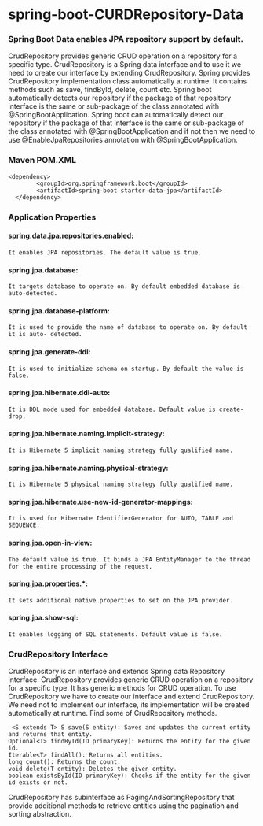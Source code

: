 # spring-boot-CURDRepository-Data

### Spring Boot Data enables JPA repository support by default.
  CrudRepository provides generic CRUD operation on a repository for a specific type. CrudRepository is a Spring data interface and to use it we need to create our interface by extending CrudRepository. Spring provides CrudRepository implementation class automatically at runtime. It contains methods such as save, findById, delete, count etc. Spring boot automatically detects our repository if the package of that repository interface is the same or sub-package of the class annotated with @SpringBootApplication.
  Spring boot can automatically detect our repository if the package of that interface is the same or sub-package of the class annotated with @SpringBootApplication and if not then we need to use @EnableJpaRepositories annotation with @SpringBootApplication.
  
### Maven POM.XML
    <dependency>
		    <groupId>org.springframework.boot</groupId>
		    <artifactId>spring-boot-starter-data-jpa</artifactId>
	  </dependency>
  
### Application Properties
  #### spring.data.jpa.repositories.enabled: 
    It enables JPA repositories. The default value is true. 
  
  #### spring.jpa.database: 
    It targets database to operate on. By default embedded database is auto-detected. 
  
  #### spring.jpa.database-platform: 
    It is used to provide the name of database to operate on. By default it is auto- detected. 
  
  #### spring.jpa.generate-ddl: 
    It is used to initialize schema on startup. By default the value is false. 
  
  #### spring.jpa.hibernate.ddl-auto: 
    It is DDL mode used for embedded database. Default value is create-drop. 
  
  #### spring.jpa.hibernate.naming.implicit-strategy: 
    It is Hibernate 5 implicit naming strategy fully qualified name. 
  
  #### spring.jpa.hibernate.naming.physical-strategy: 
    It is Hibernate 5 physical naming strategy fully qualified name. 
  
  #### spring.jpa.hibernate.use-new-id-generator-mappings: 
    It is used for Hibernate IdentifierGenerator for AUTO, TABLE and SEQUENCE. 
  
  #### spring.jpa.open-in-view: 
    The default value is true. It binds a JPA EntityManager to the thread for the entire processing of the request. 
  
  #### spring.jpa.properties.*: 
    It sets additional native properties to set on the JPA provider. 
  
  #### spring.jpa.show-sql: 
    It enables logging of SQL statements. Default value is false.
    
### CrudRepository Interface
 CrudRepository is an interface and extends Spring data Repository interface. CrudRepository provides generic CRUD operation on a repository for a specific type. It has generic methods for CRUD operation. To use CrudRepository we have to create our interface and extend CrudRepository. We need not to implement our interface, its implementation will be created automatically at runtime. Find some of CrudRepository methods. 
 
  	 <S extends T> S save(S entity): Saves and updates the current entity and returns that entity. 
	Optional<T> findById(ID primaryKey): Returns the entity for the given id. 
	Iterable<T> findAll(): Returns all entities. 
	long count(): Returns the count. 
	void delete(T entity): Deletes the given entity. 
	boolean existsById(ID primaryKey): Checks if the entity for the given id exists or not. 

CrudRepository has subinterface as PagingAndSortingRepository that provide additional methods to retrieve entities using the pagination and sorting abstraction.  

